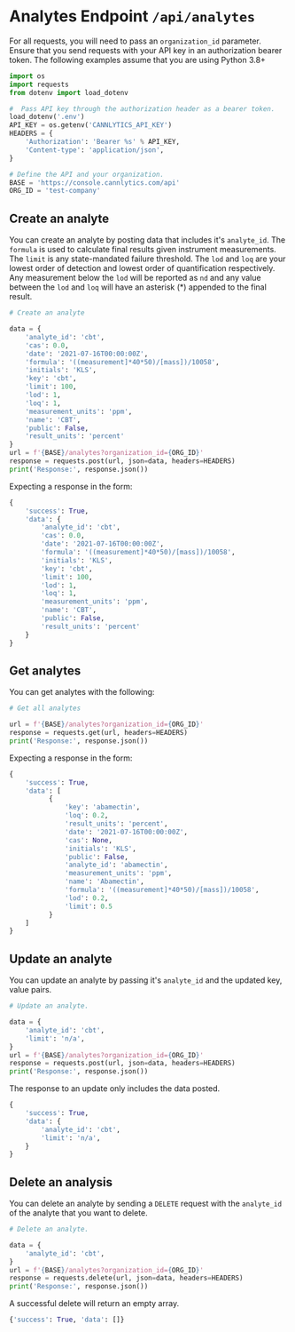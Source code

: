 # Analytes Endpoint `/api/analytes`

For all requests, you will need to pass an `organization_id` parameter. Ensure that you send requests with your API key in an authorization bearer token. The following examples assume that you are using Python 3.8+

```py
import os
import requests
from dotenv import load_dotenv

#  Pass API key through the authorization header as a bearer token.
load_dotenv('.env')
API_KEY = os.getenv('CANNLYTICS_API_KEY')
HEADERS = {
    'Authorization': 'Bearer %s' % API_KEY,
    'Content-type': 'application/json',
}

# Define the API and your organization.
BASE = 'https://console.cannlytics.com/api'
ORG_ID = 'test-company'
```

## Create an analyte

You can create an analyte by posting data that includes it's `analyte_id`. The `formula` is used to calculate final results given instrument measurements. The `limit` is any state-mandated failure threshold. The `lod` and `loq` are your lowest order of detection and lowest order of quantification respectively. Any measurement below the `lod` will be reported as `nd` and any value between the `lod` and `loq` will have an asterisk (*) appended to the final result.

```py
# Create an analyte

data = {
    'analyte_id': 'cbt',
    'cas': 0.0,
    'date': '2021-07-16T00:00:00Z',
    'formula': '((measurement]*40*50)/[mass])/10058',
    'initials': 'KLS',
    'key': 'cbt',
    'limit': 100,
    'lod': 1,
    'loq': 1,
    'measurement_units': 'ppm',
    'name': 'CBT',
    'public': False,
    'result_units': 'percent'
}
url = f'{BASE}/analytes?organization_id={ORG_ID}'
response = requests.post(url, json=data, headers=HEADERS)
print('Response:', response.json())
```

Expecting a response in the form:

```py
{
    'success': True,
    'data': {
        'analyte_id': 'cbt',
        'cas': 0.0,
        'date': '2021-07-16T00:00:00Z',
        'formula': '((measurement]*40*50)/[mass])/10058',
        'initials': 'KLS',
        'key': 'cbt',
        'limit': 100,
        'lod': 1,
        'loq': 1,
        'measurement_units': 'ppm',
        'name': 'CBT',
        'public': False,
        'result_units': 'percent'
    }
}
```

## Get analytes

You can get analytes with the following:

```py
# Get all analytes

url = f'{BASE}/analytes?organization_id={ORG_ID}'
response = requests.get(url, headers=HEADERS)
print('Response:', response.json())
```

Expecting a response in the form:

```py
{
    'success': True,
    'data': [
          {
              'key': 'abamectin',
              'loq': 0.2,
              'result_units': 'percent',
              'date': '2021-07-16T00:00:00Z',
              'cas': None,
              'initials': 'KLS',
              'public': False,
              'analyte_id': 'abamectin',
              'measurement_units': 'ppm',
              'name': 'Abamectin',
              'formula': '((measurement]*40*50)/[mass])/10058',
              'lod': 0.2,
              'limit': 0.5
          }
    ]
}
```

## Update an analyte

You can update an analyte by passing it's `analyte_id` and the updated key, value pairs.

```py
# Update an analyte.

data = {
    'analyte_id': 'cbt',
    'limit': 'n/a',
}
url = f'{BASE}/analytes?organization_id={ORG_ID}'
response = requests.post(url, json=data, headers=HEADERS)
print('Response:', response.json())
```

The response to an update only includes the data posted.

```py
{
    'success': True,
    'data': {
        'analyte_id': 'cbt',
        'limit': 'n/a',
    }
}
```

## Delete an analysis

You can delete an analyte by sending a `DELETE` request with the `analyte_id` of the analyte that you want to delete.

```py
# Delete an analyte.

data = {
    'analyte_id': 'cbt',
}
url = f'{BASE}/analytes?organization_id={ORG_ID}'
response = requests.delete(url, json=data, headers=HEADERS)
print('Response:', response.json())
```

A successful delete will return an empty array.

```py
{'success': True, 'data': []}
```
